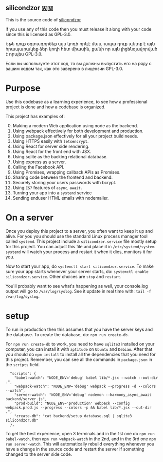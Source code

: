 silicondzor 🇦🇲
----------------

This is the source code of [silicondzor](http://silicondzor.com)

If you use any of this code then you must release it along with your
code since this is licensed as GPL-3.0.

Եթե դուք օգտագործեք այս կոդի որևէ մաս, ապա դուք պետք է այն հրապարակեք
ձեր կոդի հետ միասին, քանի որ այն լիցենզավորված է որպես GPL-3.0.

Если вы используете этот код, то вы должны выпустить его на ряду с
вашим кодом так, как это заверено в лицензии GPL-3.0.

# Purpose 

Use this codebase as a learning experience, to see how a professional 
project is done and how a codebase is organized. 

This project has examples of: 

0. Making a modern Web application using node as the backend.
1. Using webpack effectively for both development and production.
2. Using package.json effectively for all your project build needs.
3. Using HTTPS easily with `letsencrypt`.
4. Using React for server side rendering.
5. Using React for the front end with JSX.
6. Using sqlite as the backing relational database.
7. Using express as a server.
8. Calling the Facebook API.
9. Using Promises, wrapping callback APIs as Promises.
10. Sharing code between the frontend and backend.
11. Securely storing your users passwords with bcrypt.
12. Using `ES7` features of `async`, `await`.
13. Turning your app into a `systemd` service
14. Sending enduser HTML emails with nodemailer.


# On a server
Once you deploy this project to a server, you often want to keep it up
and alive. For you you should use the standard Linux process manager
tool called `systemd`. This project include a `silicondzor.service`
file mostly setup for this project. You can adjust this file and place
it in `/etc/systemd/system`. `systemd` will watch your process and 
restart it when it dies, monitors it for you.

Now to start your app, do `systemctl start silicondzor.service`. To make
sure your app starts whenever your server starts, do: 
`systemctl enable silicondzor.service`. Other choices are `stop` and 
`restart`.

You'll probably want to see what's happening as well, your console.log 
output will go to `/var/log/syslog`. See it update in real time with: 
`tail -f /var/log/syslog`.

# setup #

To run in production then this assumes that you have the server keys 
and the database. To create the database, do: `npm run create-db`.

For `npm run create-db` to work, you need to have `sqlite3` installed
on your computer, you can install it with `aptitude` on `Ubuntu` and
`Debian`. After that you should do `npm install` to install all the
dependencies that you need for this project. Remember, you can see all
the commands in `package.json` in the `scripts` field. 

```
  "scripts": {
    "babel-watch": "NODE_ENV='debug' babel lib/*.jsx --watch --out-dir .",
    "webpack-watch": "NODE_ENV='debug' webpack --progress -d --colors --watch",
    "server-watch": "NODE_ENV='debug' nodemon --harmony_async_await backend/server.js",
    "prod-build": "NODE_ENV='production' webpack --config webpack.prod.js --progress --colors -p && babel lib/*.jsx --out-dir .",
    "create-db": "cat backend/setup_database.sql | sqlite3 silicondzor.db"
  },
```

To get the best experience, open 3 terminals and in the 1st one do
`npm run babel-watch`, then `npm run webpack-watch` in the 2nd, and in
the 3rd one `npm run server-watch`. This will automatically rebuild
everything whenever you have a change in the source code and restart
the server if something changed to the server side code.
